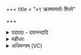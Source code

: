 +++
title = "०९ ऋक्सामयोः शिल्पे"

+++
<details><summary>पदपाठः - दयानन्दादि</summary>

ऋक्सा॒मयो॒रित्यृ॑क्ऽसा॒मयोः॑। शि॒ल्पे॒ऽइति॒ शि॒ल्पे॑। स्थः॒। तेऽइति॒ ते। वा॒म्। आ। र॒भे॒। तेऽइति॒ ते। मा॒। पा॒त॒म्। आ। अ॒स्य। य॒ज्ञस्य॑। उ॒दृचः॒ इत्यु॒त्ऽऋचः॑। शर्म्म॑। अ॒सि॒। शर्म्म॑। मे॒। य॒च्छ॒। नमः॑। ते॒। अ॒स्तु॒। मा। मा॒। हि॒ँसीः॒। ९।
</details>

<details><summary>महीधरः</summary>

म० 'कृष्णाजिनयोः सन्धिमालभत ऋक्सामयोरिति' (का. ७ । ३ । २३ ) इति । कृष्णाजिने देवते । हे कृष्णाजिनगते शुक्लकृष्णरेखे, युवामृक्सामयोः शिल्पे स्थः ऋगभिमानिसामाभिमानिदेवतयोः संबन्धिनी शिल्पे चातुर्ये तद्रूपे भवतः । 'यद्वै प्रतिरूपं तच्छिल्पम्' (३ । २ । १।५) इति श्रुतेः । ते वां तथाविधे युवामारभे अहं स्पृशामि । ते मा पातं तथाविधे युवां मा मां पालयतम् । कियन्तं कालमिति चेत्तदाह । अस्य यज्ञस्य आ उदृचः उत्तमा चरमा ऋगुदृक् तस्या उदृचः आ तत्पर्यन्तम् । ‘पञ्चम्यपाङ्परिभिः' (पा० २ । ३ । १० ) इति पञ्चमी । एतद्यज्ञसमाप्तिपर्यन्तमित्यर्थः । ऋक्सामाभिमानिन्यौ देवते देवानां यज्ञार्थं स्थिते सत्यौ केनापि निमित्तेन कृष्णमृगरूपं कृत्वा देवेभ्यः पलाय्य दूरे कुत्राप्यतिष्ठतां तन्मृगचर्मणि यच्छुक्लं तदृचो रूपं यत् कृष्णं तत् साम्नो रूपम् । तदुक्तं तित्तिरिणा 'ऋक्सामे वै देवेभ्यो यज्ञार्थ तिष्ठमाने कृष्णमृगरूपं कृत्वापक्राम्यातिष्ठतामेष वा ऋचो वर्णो यच्छुक्लं कृष्णाजिनमस्यै साम्नो यत्कृष्णम्' (६। १। ३) इति । 'दक्षिणजानुमारोहति शर्मासि' (का० ७ । ३ । २४) इति । हे कृष्णाजिन, त्वं शर्म शरणमसि । अतो मे मह्यं शर्म शरणं यच्छ देहि । स्वकीयत्वेन स्वीकुर्वित्यर्थः । ते तुभ्यं कृष्णाजिनाय नमोस्तु । मा मां यजमानं मा हिंसीः मा जहि ॥ ९॥  
दशमी।
</details>

<details><summary>अधिमन्त्रम् (VC)</summary>

- विद्वान् देवता
- आङ्गिरस ऋषयः
- आर्षी पङ्क्तिः
- पञ्चमः
</details>